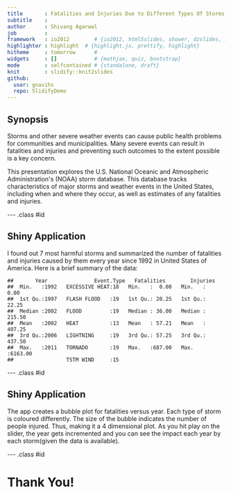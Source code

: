```yaml
---
title       : Fatalities and Injuries Due to Different Types Of Storms
subtitle    : 
author      : Shivang Agarwal
job         : 
framework   : io2012        # {io2012, html5slides, shower, dzslides, ...}
highlighter : highlight  # {highlight.js, prettify, highlight}
hitheme     : tomorrow      # 
widgets     : []            # {mathjax, quiz, bootstrap}
mode        : selfcontained # {standalone, draft}
knit        : slidify::knit2slides
github:
  user: gnavihs
  repo: SlidifyDemo
---
```


## Synopsis
Storms and other severe weather events can cause public health problems for communities and municipalities. Many severe events can result in fatalities and injuries and preventing such outcomes to the extent possible is a key concern.

This presentation explores the U.S. National Oceanic and Atmospheric Administration's (NOAA) storm database. This database tracks characteristics of major storms and weather events in the United States, including when and where they occur, as well as estimates of any fatalities and injuries.


--- .class #id 


## Shiny Application

I found out 7 most harmful storms and summarized the number of fatalities and injuries caused by them every year since 1992 in United States of America.
Here is a brief summary of the data:


```
##       Year               Event.Type   Fatalities        Injuries      
##  Min.   :1992   EXCESSIVE HEAT:18   Min.   :  0.00   Min.   :   0.00  
##  1st Qu.:1997   FLASH FLOOD   :19   1st Qu.: 20.25   1st Qu.:  22.25  
##  Median :2002   FLOOD         :19   Median : 36.00   Median : 215.50  
##  Mean   :2002   HEAT          :13   Mean   : 57.21   Mean   : 407.25  
##  3rd Qu.:2006   LIGHTNING     :19   3rd Qu.: 57.25   3rd Qu.: 437.50  
##  Max.   :2011   TORNADO       :19   Max.   :687.00   Max.   :6163.00  
##                 TSTM WIND     :15
```

--- .class #id 

## Shiny Application
The app creates a bubble plot for fatalities versus year. Each type of storm is coloured differently. The size of the bubble indicates the number of people injured. Thus, making it a 4 dimensional plot. As you hit play on the slider, the year gets incremented and you can see the impact each year by each storm(given the data is available).


--- .class #id 

# Thank You!




